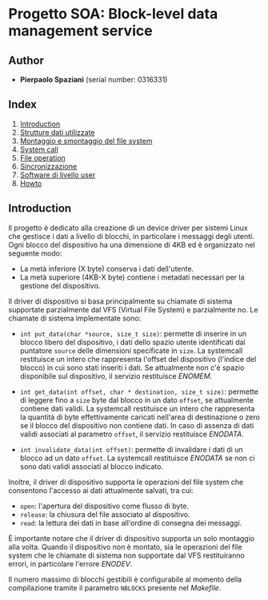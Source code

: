 # Progetto SOA: Block-level data management service
## Author
* **Pierpaolo Spaziani** (serial number: 0316331)

## Index
1. [Introduction](#introduction)
2. [Strutture dati utilizzate](#strutture-dati-utilizzate)
3. [Montaggio e smontaggio del file system](#montaggio-e-smontaggio-del-file-system)
4. [System call](#system-call)
5. [File operation](#file-operation)
6. [Sincronizzazione](#sincronizzazione)
7. [Software di livello user](#software-di-livello-user)
8. [Howto](#howto)

## Introduction
Il progetto è dedicato alla creazione di un device driver per sistemi Linux che gestisce i dati a livello di blocchi, in particolare i messaggi degli utenti.
Ogni blocco del dispositivo ha una dimensione di 4KB ed è organizzato nel seguente modo:
-   La metà inferiore (X byte) conserva i dati dell'utente.
-   La metà superiore (4KB-X byte) contiene i metadati necessari per la gestione del dispositivo.

Il driver di dispositivo si basa principalmente su chiamate di sistema supportate parzialmente dal VFS (Virtual File System) e parzialmente no. Le chiamate di sistema implementate sono:

-  `int put_data(char *source, size_t size)`: permette di inserire in un blocco libero del dispositivo, i dati dello spazio utente identificati dal puntatore `source` delle dimensioni specificate in `size`. La systemcall restituisce un intero che rappresenta l'offset del dispositivo (l'indice del blocco) in cui sono stati inseriti i dati. Se attualmente non c'è spazio disponibile sul dispositivo, il servizio restituisce *ENOMEM*.
    
-   `int get_data(int offset, char * destination, size_t size)`: permette di leggere fino a `size` byte dal blocco in un dato `offset`, se attualmente contiene dati validi. La systemcall restituisce un intero che rappresenta la quantità di byte effettivamente caricati nell'area di destinazione o zero se il blocco del dispositivo non contiene dati. In caso di assenza di dati validi associati al parametro `offset`, il servizio restituisce *ENODATA*.
    
-   `int invalidate_data(int offset)`: permette di invalidare i dati di un blocco ad un dato `offset`. La systemcall restituisce *ENODATA* se non ci sono dati validi associati al blocco indicato.

Inoltre, il driver di dispositivo supporta le operazioni del file system che consentono l'accesso ai dati attualmente salvati, tra cui:
-   `open`: l'apertura del dispositivo come flusso di byte.
-   `release`: la chiusura del file associato al dispositivo.
-   `read`: la lettura dei dati in base all'ordine di consegna dei messaggi.

È importante notare che il driver di dispositivo supporta un solo montaggio alla volta. Quando il dispositivo non è montato, sia le operazioni del file system che le chiamate di sistema non supportate dal VFS restituiranno errori, in particolare l'errore *ENODEV*.

Il numero massimo di blocchi gestibili è configurabile al momento della compilazione tramite il parametro `NBLOCKS` presente nel *Makefile*.